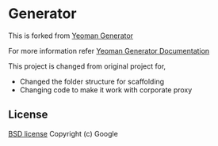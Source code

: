 # Generator 

This is forked from [Yeoman Generator](https://github.com/yeoman/generator)

For more information refer [Yeoman Generator Documentation](http://yeoman.io/generator/)

This project is changed from original project for,

* Changed the folder structure for scaffolding
* Changing code to make it work with corporate proxy

## License

[BSD license](http://opensource.org/licenses/bsd-license.php)
Copyright (c) Google